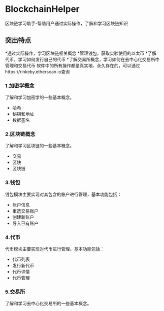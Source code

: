 # BlockchainHelper
区块链学习助手-帮助用户通过实际操作，了解和学习区块链知识

## 突出特点
*通过实际操作，学习区块链相关概念
*管理钱包，获取实验使用的以太币
*了解代币，学习如何发行自己的代币
*了解交易所概念，学习如何在去中心化交易所中管理和交易代币
软件中的所有操作都是真实地、永久存在的，可以通过https://rinkeby.etherscan.io查询

### 1.加密学概念
了解和学习加密学的一些基本概念。
  * 哈希
  * 秘钥和地址
  * 数据签名

### 2.区块链概念
了解和学习区块链的一些基本概念。
* 交易
* 区块
* 区块链

### 3.钱包
钱包模块主要实现对其包含的帐户进行管理，基本功能包括：
* 账户信息
* 重选交易账户
* 创建新账户
* 导入已有账户

### 4.代币
代币模块主要实现对代币进行管理，基本功能包括：
* 代币列表
* 发行新代币
* 代币详情
* 代币管理

### 5.交易所
了解和学习去中心化交易所的一些基本概念。

